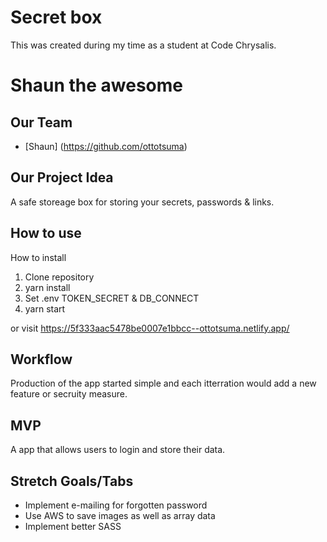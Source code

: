 # Secret box

This was created during my time as a student at Code Chrysalis.

# Shaun the awesome

## Our Team

- [Shaun] (https://github.com/ottotsuma)

## Our Project Idea

A safe storeage box for storing your secrets, passwords & links.

## How to use

How to install
1. Clone repository
2. yarn install
3. Set .env TOKEN_SECRET & DB_CONNECT
4. yarn start

or visit https://5f333aac5478be0007e1bbcc--ottotsuma.netlify.app/

## Workflow

Production of the app started simple and each itterration would add a new feature or secruity measure. 

## MVP

A app that allows users to login and store their data.

## Stretch Goals/Tabs

- Implement e-mailing for forgotten password
- Use AWS to save images as well as array data
- Implement better SASS 
